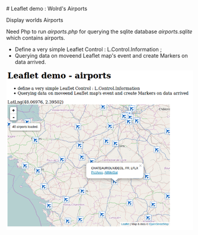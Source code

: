 # Leaflet demo : Wolrd's Airports

Display worlds Airports

Need Php to run *airports.php* for querying the sqlite database *airports.sqlite* which contains airports.

* Define a very simple Leaflet Control : L.Control.Information ;
* Querying data on moveend Leaflet map's event and create Markers on data arrived.

![drag](https://raw.githubusercontent.com/Cyrille37/leaflet.tips/master/airports/screenshot.png)
